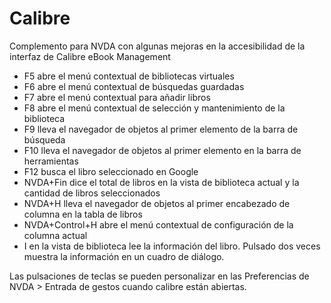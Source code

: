 # Calibre
Complemento para NVDA con algunas mejoras en la accesibilidad de la interfaz de Calibre eBook Management 

* F5 abre el menú contextual de bibliotecas virtuales 
* F6 abre el menú contextual de búsquedas guardadas 
* F7 abre el menú contextual para añadir libros 
* F8 abre el menú contextual de selección y mantenimiento de la biblioteca 
* F9 lleva el navegador de objetos al  primer elemento de la barra de búsqueda 
* F10 lleva el navegador de objetos al primer elemento en la barra de herramientas 
* F12 busca el libro seleccionado en Google
* NVDA+Fin dice el total de libros en la vista de biblioteca actual y la cantidad de libros seleccionados
* NVDA+H lleva el navegador de objetos al primer encabezado de columna en la tabla de libros
* NVDA+Control+H abre el menú contextual de configuración de la columna actual 
* I en la vista de biblioteca lee la información del libro. Pulsado dos veces muestra la información en un cuadro de diálogo.

Las pulsaciones de teclas se pueden personalizar en las Preferencias de NVDA > Entrada de gestos cuando calibre están abiertas. 
